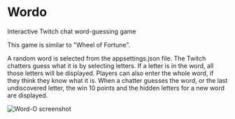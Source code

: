 # Wordo
Interactive Twitch chat word-guessing game

This game is similar to "Wheel of Fortune".

A random word is selected from the appsettings.json file. The Twitch chatters guess what it is by selecting letters. If a letter is in the word, all those letters will be displayed. Players can also enter the whole word, if they think they know what it is. When a chatter guesses the word, or the last undiscovered letter, the win 10 points and the hidden letters for a new word are displayed.

![Word-O screenshot](https://user-images.githubusercontent.com/2271154/179630069-a3aad74a-1649-4db8-8757-c42f87318df6.png)
